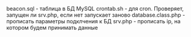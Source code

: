 beacon.sql - таблица в БД MySQL
crontab.sh - для cron. Проверяет, запущен ли srv.php, если нет запускает заново
database.class.php - прописать параметры подклчения к БД
srv.php - прописать ip, на котором будем принимать данные